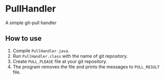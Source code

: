 # PullHandler
A simple git-pull handler

## How to use
1. Compile `PullHandler.java`.
2. Run `PullHandler.class` with the name of git repository.
3. Create `PULL_PLEASE` file at your git repository.
4. The program removes the file and prints the messages to `PULL_RESULT` file.
